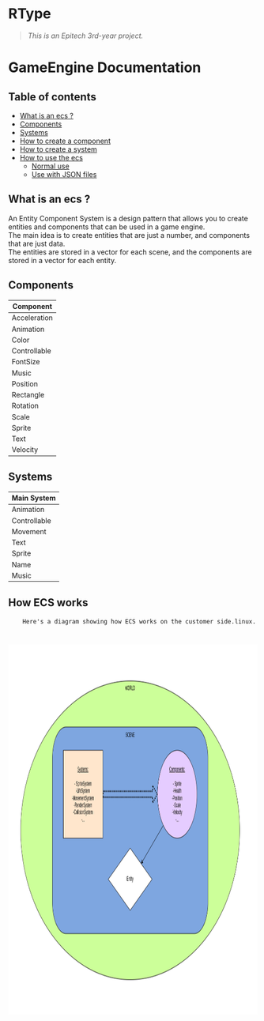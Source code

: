 # RType
> *This is an Epitech 3rd-year project.*

# GameEngine Documentation

## Table of contents
- [What is an ecs ?](#what-is-an-ecs-)
- [Components](#components)
- [Systems](#systems)
- [How to create a component](#how-to-create-a-component)
- [How to create a system](#how-to-create-a-system)
- [How to use the ecs](#how-to-use-the-ecs)
  - [Normal use](#normal-use)
  - [Use with JSON files](#use-with-json-files)

## What is an ecs ?

An Entity Component System is a design pattern that allows you to create entities and components that can be used in a game engine. <br>
The main idea is to create entities that are just a number, and components that are just data. <br>
The entities are stored in a vector for each scene, and the components are stored in a vector for each entity. <br>

## Components

| Component |
|-----------|
| Acceleration |
| Animation |
| Color |
| Controllable |
| FontSize |
| Music |
| Position |
| Rectangle |
| Rotation |
| Scale |
| Sprite|
| Text |
| Velocity |

## Systems

| Main System |
|-------------|
| Animation | |
| Controllable | |
| Movement | |
| Text |
| Sprite |
| Name |
| Music | |

## How ECS works

        Here's a diagram showing how ECS works on the customer side.linux.

<h1 align="center">
  <img src="../assets/ECSReadme/diagrame_ECS.drawio.png" alt="Depviz" title="Depviz" height="750px">
  <br>
</h1>


